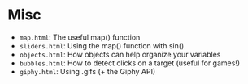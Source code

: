 Misc
=========

* `map.html`: The useful map() function 
* `sliders.html`: Using the map() function with sin() 
* `objects.html`: How objects can help organize your variables
* `bubbles.html`: How to detect clicks on a target (useful for games!)
* `giphy.html`: Using .gifs (+ the Giphy API)
